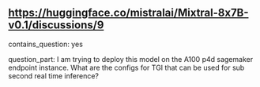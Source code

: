 ## https://huggingface.co/mistralai/Mixtral-8x7B-v0.1/discussions/9

contains_question: yes

question_part: I am trying to deploy this model on the A100 p4d sagemaker endpoint instance. What are the configs for TGI that can be used for sub second real time inference?